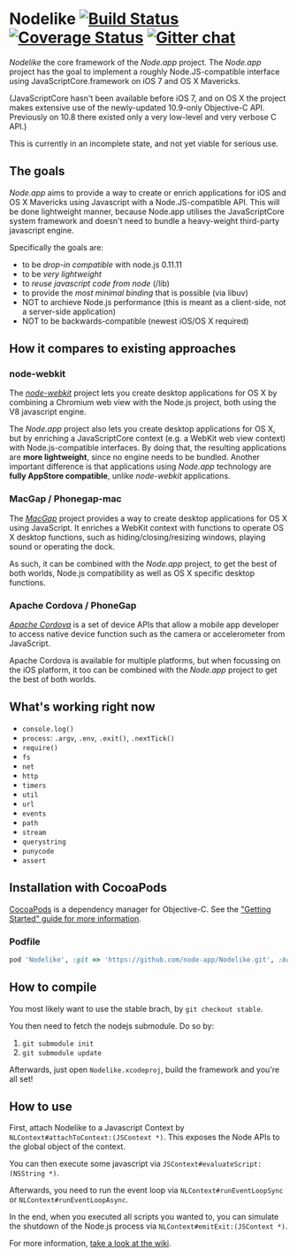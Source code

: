 # Nodelike [![Build Status](https://travis-ci.org/node-app/Nodelike.png?branch=master)](https://travis-ci.org/node-app/Nodelike) [![Coverage Status](https://coveralls.io/repos/node-app/Nodelike/badge.png?branch=master)](https://coveralls.io/r/node-app/Nodelike?branch=master) [![Gitter chat](https://badges.gitter.im/node-app/Nodelike.png)](https://gitter.im/node-app/Nodelike)

_Nodelike_ the core framework of the _Node.app_ project. The _Node.app_ project has the goal to implement a roughly Node.JS-compatible interface using JavaScriptCore.framework on iOS 7 and OS X Mavericks.

(JavaScriptCore hasn't been available before iOS 7, and on OS X the project makes extensive use of the newly-updated 10.9-only Objective-C API. Previously on 10.8 there existed only a very low-level and very verbose C API.)

This is currently in an incomplete state, and not yet viable for serious use.


## The goals

_Node.app_ aims to provide a way to create or enrich applications for iOS and OS X Mavericks using Javascript with a Node.JS-compatible API. This will be done lightweight manner, because Node.app utilises the JavaScriptCore system framework and doesn't need to bundle a heavy-weight third-party javascript engine.

Specifically the goals are:

- to be _drop-in compatible_ with node.js 0.11.11
- to be _very lightweight_
- to _reuse javascript code from node_ (/lib)
- to provide the _most minimal binding_ that is possible (via libuv)
- NOT to archieve Node.js performance (this is meant as a client-side, not a server-side application)
- NOT to be backwards-compatible (newest iOS/OS X required)


## How it compares to existing approaches

### node-webkit

The [_node-webkit_](https://github.com/rogerwang/node-webkit) project lets you create desktop applications for OS X by combining a Chromium web view with the Node.js project, both using the V8 javascript engine.

The _Node.app_ project also lets you create desktop applications for OS X, but by enriching a JavaScriptCore context (e.g. a WebKit web view context) with Node.js-compatible interfaces. By doing that, the resulting applications are **more lightweight**, since no engine needs to be bundled. Another important difference is that applications using _Node.app_ technology are **fully AppStore compatible**, unlike _node-webkit_ applications.

### MacGap / Phonegap-mac

The [_MacGap_](https://github.com/maccman/macgap) project provides a way to create desktop applications for OS X using JavaScript. It enriches a WebKit context with functions to operate OS X desktop functions, such as hiding/closing/resizing windows, playing sound or operating the dock.

As such, it can be combined with the _Node.app_ project, to get the best of both worlds, Node.js compatibility as well as OS X specific desktop functions.

### Apache Cordova / PhoneGap

[_Apache Cordova_](https://cordova.apache.org/) is a set of device APIs that allow a mobile app developer to access native device function such as the camera or accelerometer from JavaScript.

Apache Cordova is available for multiple platforms, but when focussing on the iOS platform, it too can be combined with the _Node.app_ project to get the best of both worlds.

## What's working right now

- `console.log()`
- `process`: `.argv`, `.env`, `.exit()`, `.nextTick()`
- `require()`
- `fs`
- `net`
- `http`
- `timers`
- `util`
- `url`
- `events`
- `path`
- `stream`
- `querystring`
- `punycode`
- `assert`

## Installation with CocoaPods

[CocoaPods](http://cocoapods.org) is a dependency manager for Objective-C. See the ["Getting Started" guide for more information](https://github.com/AFNetworking/AFNetworking/wiki/Getting-Started-with-AFNetworking).

### Podfile

```ruby
pod 'Nodelike', :git => 'https://github.com/node-app/Nodelike.git', :branch => 'stable', :submodules => true
```

## How to compile

You most likely want to use the stable brach, by `git checkout stable`.

You then need to fetch the nodejs submodule. Do so by:
1. `git submodule init`
2. `git submodule update`

Afterwards, just open `Nodelike.xcodeproj`, build the framework and you're all set!

## How to use

First, attach Nodelike to a Javascript Context by `NLContext#attachToContext:(JSContext *)`. This exposes the Node APIs to the global object of the context.

You can then execute some javascript via `JSContext#evaluateScript:(NSString *)`.

Afterwards, you need to run the event loop via `NLContext#runEventLoopSync` or `NLContext#runEventLoopAsync`.

In the end, when you executed all scripts you wanted to, you can simulate the shutdown of the Node.js process via `NLContext#emitExit:(JSContext *)`.

For more information, [take a look at the wiki](//github.com/node-app/Nodelike/wiki).
